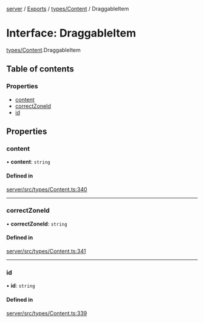 [server](../README.md) / [Exports](../modules.md) / [types/Content](../modules/types_Content.md) / DraggableItem

# Interface: DraggableItem

[types/Content](../modules/types_Content.md).DraggableItem

## Table of contents

### Properties

- [content](types_Content.DraggableItem.md#content)
- [correctZoneId](types_Content.DraggableItem.md#correctzoneid)
- [id](types_Content.DraggableItem.md#id)

## Properties

### content

• **content**: `string`

#### Defined in

[server/src/types/Content.ts:340](https://github.com/niklas-joh/french-learning-platform/blob/df287cd90d2fc20ebbe1da4bb7d2c97b195a5de7/server/src/types/Content.ts#L340)

___

### correctZoneId

• **correctZoneId**: `string`

#### Defined in

[server/src/types/Content.ts:341](https://github.com/niklas-joh/french-learning-platform/blob/df287cd90d2fc20ebbe1da4bb7d2c97b195a5de7/server/src/types/Content.ts#L341)

___

### id

• **id**: `string`

#### Defined in

[server/src/types/Content.ts:339](https://github.com/niklas-joh/french-learning-platform/blob/df287cd90d2fc20ebbe1da4bb7d2c97b195a5de7/server/src/types/Content.ts#L339)
